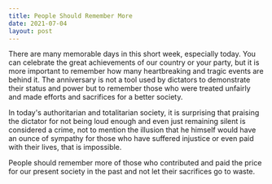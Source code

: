 ```yaml
---
title: People Should Remember More
date: 2021-07-04
layout: post
---
```


There are many memorable days in this short week, especially today. You can celebrate the great achievements of our country or your party, but it is more important to remember how many heartbreaking and tragic events are behind it. The anniversary is not a tool used by dictators to demonstrate their status and power but to remember those who were treated unfairly and made efforts and sacrifices for a better society.

In today's authoritarian and totalitarian society, it is surprising that praising the dictator for not being loud enough and even just remaining silent is considered a crime, not to mention the illusion that he himself would have an ounce of sympathy for those who have suffered injustice or even paid with their lives, that is impossible.

People should remember more of those who contributed and paid the price for our present society in the past and not let their sacrifices go to waste.
